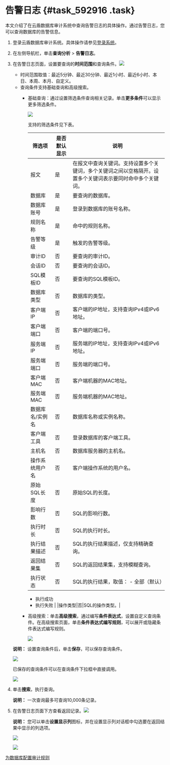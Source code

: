 # 告警日志 {#task_592916 .task}

本文介绍了在云盾数据库审计系统中查询告警日志的具体操作。通过告警日志，您可以查询数据库的告警信息。

1.  登录云盾数据库审计系统。具体操作请参见[登录系统](cn.zh-CN/用户指南（C100）/登录系统.md#)。
2.  在左侧导航栏，单击**查询分析** \> **告警日志**。
3.  在告警日志页面，设置要查询的**时间范围**和查询条件。![](http://static-aliyun-doc.oss-cn-hangzhou.aliyuncs.com/assets/img/475383/156223169949366_zh-CN.png)

 

    -   时间范围取值：最近5分钟、最近30分钟、最近1小时、最近6小时、本日、本周、本月、自定义。
    -   查询条件支持基础查询和高级搜索。
        -   基础查询：通过设置筛选条件查询相关记录。单击**更多条件**可以显示更多筛选条件。

            ![](http://static-aliyun-doc.oss-cn-hangzhou.aliyuncs.com/assets/img/475383/156223169949367_zh-CN.png)

            支持的筛选条件见下表。

            |筛选项|是否默认显示|说明|
            |---|------|--|
            |报文|是|在报文中查询关键词。支持设置多个关键词，多个关键词之间以空格隔开。设置多个关键词表示要同时命中多个关键词。|
            |数据库|是|要查询的数据库。|
            |数据库账号|是|登录到数据库的账号名称。|
            |规则名称|是|命中的规则名称。|
            |告警等级|是|触发的告警等级。|
            |审计ID|否|要查询的审计ID。|
            |会话ID|否|要查询的会话ID。|
            |SQL模板ID|否|要查询的SQL模板ID。|
            |数据库类型|否|数据库的类型。|
            |客户端IP|否|客户端的IP地址，支持查询IPv4或IPv6地址。|
            |客户端端口|否|客户端的端口号。|
            |服务端IP|否|服务端的IP地址，支持查询IPv4或IPv6地址。|
            |服务端端口|否|服务端的端口号。|
            |客户端MAC|否|客户端机器的MAC地址。|
            |服务端MAC|否|服务端机器的MAC地址。|
            |数据库名/实例名|否|数据库名称或实例名称。|
            |客户端工具|否|登录数据库的客户端工具。|
            |主机名|否|数据库服务器的主机名。|
            |操作系统用户名|否|客户端操作系统的用户名。|
            |原始SQL长度|否|原始SQL的长度。|
            |影响行数|否|SQL的影响行数。|
            |执行时长|否|SQL的执行时长。|
            |执行结果描述|否|SQL的执行结果描述，仅支持精确查询。|
            |返回结果集|否|SQL的返回结果集，支持模糊查询。|
            |执行状态|否|SQL的执行结果，取值：             -   全部（默认）
            -   执行成功
            -   执行失败
 |
            |操作类型|否|SQL的操作类型。|

        -   高级搜索：单击**高级搜索**，通过编写**条件表达式**，设置自定义查询条件。在高级搜索页面，单击**条件表达式编写规则**，可以展开或隐藏条件表达式编写规则。

            ![](http://static-aliyun-doc.oss-cn-hangzhou.aliyuncs.com/assets/img/492095/156223169949356_zh-CN.png)

    **说明：** 设置查询条件后，单击**保存**，可以保存查询条件。

    ![](http://static-aliyun-doc.oss-cn-hangzhou.aliyuncs.com/assets/img/492095/156223169949358_zh-CN.png)

    已保存的查询条件可以在查询条件下拉框中直接调用。

    ![](http://static-aliyun-doc.oss-cn-hangzhou.aliyuncs.com/assets/img/492095/156223169949359_zh-CN.png)

4.  单击**搜索**，执行查询。 

    **说明：** 一次查询最多可查询10,000条记录。

5.  在告警日志页面下方查看返回记录。![](http://static-aliyun-doc.oss-cn-hangzhou.aliyuncs.com/assets/img/475383/156223169949375_zh-CN.png)

 

    **说明：** 您可以单击**设置显示列**图标，并在设置显示列对话框中勾选要在返回结果中显示的列选项。

    ![](http://static-aliyun-doc.oss-cn-hangzhou.aliyuncs.com/assets/img/492095/156223169949360_zh-CN.png)

    ![](http://static-aliyun-doc.oss-cn-hangzhou.aliyuncs.com/assets/img/475383/156223169949368_zh-CN.png)


[为数据库配置审计规则](cn.zh-CN/用户指南（C100）/规则配置/为数据库配置审计规则.md#)

